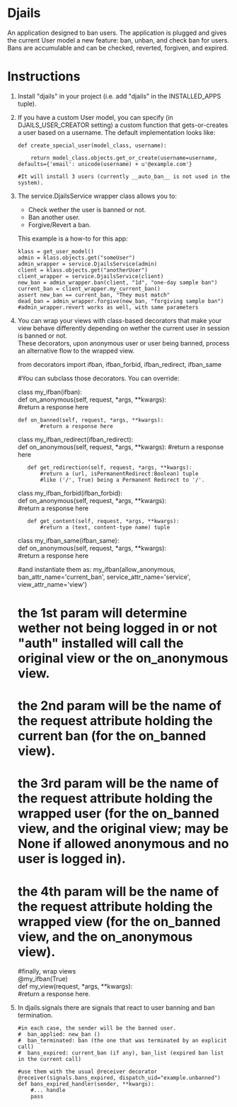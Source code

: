 Djails
======

An application designed to ban users. The application is plugged and gives the current User model a new feature: ban, unban, and check ban for users. Bans are accumulable and can be checked, reverted, forgiven, and expired.

Instructions
============

1.  Install "djails" in your project (i.e. add "djails" in the INSTALLED_APPS tuple).  
  
2.  If you have a custom User model, you can specify (in DJAILS_USER_CREATOR setting) a custom function that gets-or-creates a user based on a username. The default implementation looks like:

    ```
    def create_special_user(model_class, username):
    
        return model_class.objects.get_or_create(username=username, defaults={'email': unicode(username) + u'@example.com'}

    #It will install 3 users (currently __auto_ban__ is not used in the system).
    ```
  
3.  The service.DjailsService wrapper class allows you to:
    *   Check wether the user is banned or not.
    *   Ban another user.
    *   Forgive/Revert a ban.
  
    This example is a how-to for this app:

    ```
    klass = get_user_model()
    admin = klass.objects.get("someUser")
    admin_wrapper = service.DjailsService(admin)
    client = klass.objects.get("anotherUser")
    client_wrapper = service.DjailsService(client)
    new_ban = admin_wrapper.ban(client, "1d", "one-day sample ban")
    current_ban = client_wrapper.my_current_ban()
    assert new_ban == current_ban, "They must match"
    dead_ban = admin_wrapper.forgive(new_ban, "forgiving sample ban")
    #admin_wrapper.revert works as well, with same parameters
    ```

4.  You can wrap your views with class-based decorators that make your view behave differently depending on wether the current user in session is banned or not.  
These decorators, upon anonymous user or user being banned, process an alternative flow to the wrapped view.  

       from decorators import ifban, ifban_forbid, ifban_redirect, ifban_same  
       
       #You can subclass those decorators. You can override:  
       
       class my_ifban(ifban):  
           def on_anonymous(self, request, *args, **kwargs):  
               #return a response here  

        def on_banned(self, request, *args, **kwargs):  
               #return a response here  
    
       class my_ifban_redirect(ifban_redirect):  
           def on_anonymous(self, request, *args, **kwargs):
               #return a response here  
       
           def get_redirection(self, request, *args, **kwargs):  
               #return a (url, isPermanentRedirect:Boolean) tuple  
               #like ('/', True) being a Permanent Redirect to '/'.  
       
       class my_ifban_forbid(ifban_forbid):  
           def on_anonymous(self, request, *args, **kwargs):  
               #return a response here  
       
           def get_content(self, request, *args, **kwargs):  
               #return a (text, content-type name) tuple  
       
       class my_ifban_same(ifban_same):  
           def on_anonymous(self, request, *args, **kwargs):  
               #return a response here  
    
       #and instantiate them as: my_ifban(allow_anonymous, ban_attr_name='current_ban', service_attr_name='service', view_attr_name='view')  
       #   the 1st param will determine wether not being logged in or not "auth" installed will call the original view or the on_anonymous view.  
       #   the 2nd param will be the name of the request attribute holding the current ban (for the on_banned view).  
       #   the 3rd param will be the name of the request attribute holding the wrapped user (for the on_banned view, and the original view; may be None if allowed anonymous and no user is logged in).  
       #   the 4th param will be the name of the request attribute holding the wrapped view (for the on_banned view, and the on_anonymous view).  
    
       #finally, wrap views  
       @my_ifban(True)  
       def my_view(request, *args, **kwargs):  
           #return a response here.  

5. In djails.signals there are signals that react to user banning and ban termination.

       #in each case, the sender will be the banned user.  
       #  ban_applied: new_ban ()  
       #  ban_terminated: ban (the one that was terminated by an explicit call)  
       #  bans_expired: current_ban (if any), ban_list (expired ban list in the current call)  
    
       #use them with the usual @receiver decorator  
       @receiver(signals.bans_expired, dispatch_uid="example.unbanned")  
       def bans_expired_handler(sender, **kwargs):  
           #... handle  
           pass  
